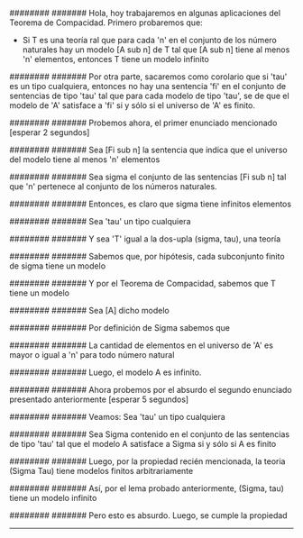 ########   #######
Hola, hoy trabajaremos en algunas aplicaciones del Teorema de Compacidad.
Primero probaremos que:
- Si T es una teoría ral que para cada 'n' en el conjunto de los número naturales
hay un modelo [A sub n] de T tal que [A sub n] tiene al menos 'n' elementos,
entonces T tiene un modelo infinito


########   #######
Por otra parte, sacaremos como corolario que si 'tau' es un tipo cualquiera,
entonces no hay una sentencia 'fi' en el conjunto de sentencias de tipo 'tau'
tal que para cada modelo de tipo 'tau', se de que
el modelo de 'A' satisface a 'fi' si y sólo si el universo de 'A' es finito.



########   #######
Probemos ahora, el primer enunciado mencionado
[esperar 2 segundos]


########   #######
Sea [Fi sub n] la sentencia que indica que el universo del modelo tiene al menos
'n' elementos


########   #######
Sea sigma el conjunto de las sentencias [Fi sub n] tal que 'n' pertenece al conjunto
de los números naturales.


########   #######
Entonces, es claro que sigma tiene infinitos elementos

########   #######
Sea 'tau' un tipo cualquiera


########   #######
Y sea 'T' igual a la dos-upla (sigma, tau), una teoría


########   #######
Sabemos que, por hipótesis, cada subconjunto finito de sigma tiene un modelo


########   #######
Y por el Teorema de Compacidad, sabemos que T tiene un modelo

########   #######
Sea [A] dicho modelo


########   #######
Por definición de Sigma sabemos que


########   #######
La cantidad de elementos en el universo de 'A' es mayor o igual a 'n' para
todo número natural


########   #######
Luego, el modelo A es infinito.



########   #######
Ahora probemos por el absurdo el segundo enunciado presentado anteriormente
[esperar 5 segundos]

########   #######
Veamos:
Sea 'tau' un tipo cualquiera



########   #######
Sea Sigma contenido en el conjunto de las sentencias de tipo 'tau' tal que
el modelo A satisface a Sigma si y sólo si A es finito

########   #######
Luego, por la propiedad recién mencionada, la teoria (Sigma Tau) tiene
modelos finitos arbitrariamente


########   #######
Así, por el lema probado anteriormente, (Sigma, tau) tiene un modelo infinito


########   #######
Pero esto es absurdo. Luego, se cumple la propiedad




--------------------
